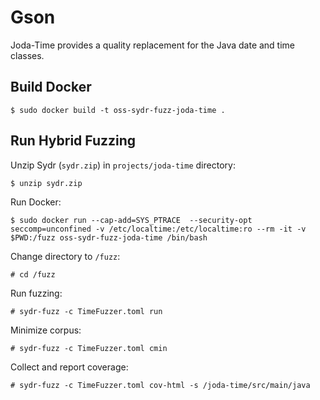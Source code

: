# Gson 

Joda-Time provides a quality replacement for the Java date and time classes.

## Build Docker

    $ sudo docker build -t oss-sydr-fuzz-joda-time .

## Run Hybrid Fuzzing

Unzip Sydr (`sydr.zip`) in `projects/joda-time` directory:

    $ unzip sydr.zip

Run Docker:

    $ sudo docker run --cap-add=SYS_PTRACE  --security-opt seccomp=unconfined -v /etc/localtime:/etc/localtime:ro --rm -it -v $PWD:/fuzz oss-sydr-fuzz-joda-time /bin/bash

Change directory to `/fuzz`:

    # cd /fuzz

Run fuzzing:

    # sydr-fuzz -c TimeFuzzer.toml run

Minimize corpus:

    # sydr-fuzz -c TimeFuzzer.toml cmin 

Collect and report coverage:

    # sydr-fuzz -c TimeFuzzer.toml cov-html -s /joda-time/src/main/java
